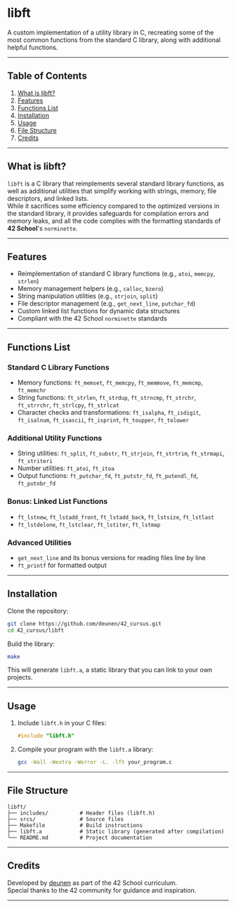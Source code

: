 # libft
A custom implementation of a utility library in C, recreating some of the most common functions from the standard C library, along with additional helpful functions.

---

## Table of Contents
1. [What is libft?](#what-is-libft)
2. [Features](#features)
3. [Functions List](#functions-list)
4. [Installation](#installation)
5. [Usage](#usage)
6. [File Structure](#file-structure)
7. [Credits](#credits)

---

## What is libft?  
`libft` is a C library that reimplements several standard library functions, as well as additional utilities that simplify working with strings, memory, file descriptors, and linked lists.  
While it sacrifices some efficiency compared to the optimized versions in the standard library, it provides safeguards for compilation errors and memory leaks, and all the code complies with the formatting standards of **42 School**'s `norminette`.

---

## Features  
- Reimplementation of standard C library functions (e.g., `atoi`, `memcpy`, `strlen`)
- Memory management helpers (e.g., `calloc`, `bzero`)
- String manipulation utilities (e.g., `strjoin`, `split`)
- File descriptor management (e.g., `get_next_line`, `putchar_fd`)
- Custom linked list functions for dynamic data structures
- Compliant with the 42 School `norminette` standards

---

## Functions List  

### Standard C Library Functions
- Memory functions: `ft_memset`, `ft_memcpy`, `ft_memmove`, `ft_memcmp`, `ft_memchr`
- String functions: `ft_strlen`, `ft_strdup`, `ft_strncmp`, `ft_strchr`, `ft_strrchr`, `ft_strlcpy`, `ft_strlcat`
- Character checks and transformations: `ft_isalpha`, `ft_isdigit`, `ft_isalnum`, `ft_isascii`, `ft_isprint`, `ft_toupper`, `ft_tolower`

### Additional Utility Functions
- String utilities: `ft_split`, `ft_substr`, `ft_strjoin`, `ft_strtrim`, `ft_strmapi`, `ft_striteri`
- Number utilities: `ft_atoi`, `ft_itoa`
- Output functions: `ft_putchar_fd`, `ft_putstr_fd`, `ft_putendl_fd`, `ft_putnbr_fd`

### Bonus: Linked List Functions
- `ft_lstnew`, `ft_lstadd_front`, `ft_lstadd_back`, `ft_lstsize`, `ft_lstlast`
- `ft_lstdelone`, `ft_lstclear`, `ft_lstiter`, `ft_lstmap`

### Advanced Utilities
- `get_next_line` and its bonus versions for reading files line by line
- `ft_printf` for formatted output

---

## Installation  

Clone the repository:
```bash
git clone https://github.com/deunen/42_cursus.git
cd 42_cursus/libft
```

Build the library:
```bash
make
```

This will generate `libft.a`, a static library that you can link to your own projects.

---

## Usage  

1. Include `libft.h` in your C files:
   ```c
   #include "libft.h"
   ```

2. Compile your program with the `libft.a` library:
   ```bash
   gcc -Wall -Wextra -Werror -L. -lft your_program.c
   ```

---

## File Structure  
```
libft/
├── includes/          # Header files (libft.h)
├── srcs/              # Source files
├── Makefile           # Build instructions
├── libft.a            # Static library (generated after compilation)
└── README.md          # Project documentation
```

---

## Credits  
Developed by [deunen](https://github.com/deunen) as part of the 42 School curriculum.  
Special thanks to the 42 community for guidance and inspiration.

---

